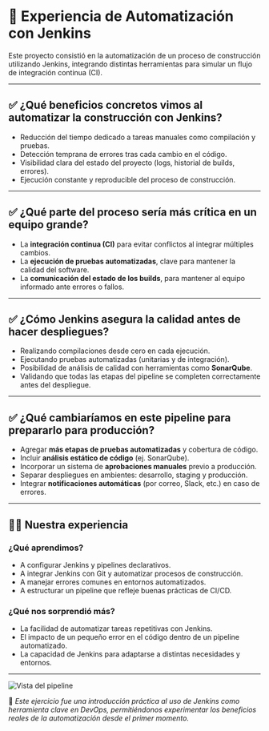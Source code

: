 # 🧪 Experiencia de Automatización con Jenkins

Este proyecto consistió en la automatización de un proceso de construcción utilizando Jenkins, integrando distintas herramientas para simular un flujo de integración continua (CI).

---

## ✅ ¿Qué beneficios concretos vimos al automatizar la construcción con Jenkins?

- Reducción del tiempo dedicado a tareas manuales como compilación y pruebas.
- Detección temprana de errores tras cada cambio en el código.
- Visibilidad clara del estado del proyecto (logs, historial de builds, errores).
- Ejecución constante y reproducible del proceso de construcción.

---

## ✅ ¿Qué parte del proceso sería más crítica en un equipo grande?

- La **integración continua (CI)** para evitar conflictos al integrar múltiples cambios.
- La **ejecución de pruebas automatizadas**, clave para mantener la calidad del software.
- La **comunicación del estado de los builds**, para mantener al equipo informado ante errores o fallos.

---

## ✅ ¿Cómo Jenkins asegura la calidad antes de hacer despliegues?

- Realizando compilaciones desde cero en cada ejecución.
- Ejecutando pruebas automatizadas (unitarias y de integración).
- Posibilidad de análisis de calidad con herramientas como **SonarQube**.
- Validando que todas las etapas del pipeline se completen correctamente antes del despliegue.

---

## ✅ ¿Qué cambiaríamos en este pipeline para prepararlo para producción?

- Agregar **más etapas de pruebas automatizadas** y cobertura de código.
- Incluir **análisis estático de código** (ej. SonarQube).
- Incorporar un sistema de **aprobaciones manuales** previo a producción.
- Separar despliegues en ambientes: desarrollo, staging y producción.
- Integrar **notificaciones automáticas** (por correo, Slack, etc.) en caso de errores.

---

## 🧑‍💻 Nuestra experiencia

### ¿Qué aprendimos?

- A configurar Jenkins y pipelines declarativos.
- A integrar Jenkins con Git y automatizar procesos de construcción.
- A manejar errores comunes en entornos automatizados.
- A estructurar un pipeline que refleje buenas prácticas de CI/CD.

### ¿Qué nos sorprendió más?

- La facilidad de automatizar tareas repetitivas con Jenkins.
- El impacto de un pequeño error en el código dentro de un pipeline automatizado.
- La capacidad de Jenkins para adaptarse a distintas necesidades y entornos.

---

![Vista del pipeline](Pictures/jenkins.png)

🚀 *Este ejercicio fue una introducción práctica al uso de Jenkins como herramienta clave en DevOps, permitiéndonos experimentar los beneficios reales de la automatización desde el primer momento.*
